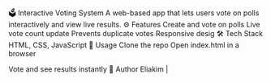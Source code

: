 🗳️ Interactive Voting System
A web-based app that lets users vote on polls interactively and view live results.
⚙️ Features
Create and vote on polls
Live vote count update
Prevents duplicate votes
Responsive desig
🛠️ Tech Stack
HTML, CSS, JavaScript
🚀 Usage
Clone the repo
Open index.html in a browser

Vote and see results instantly
👤 Author
Eliakim | 













